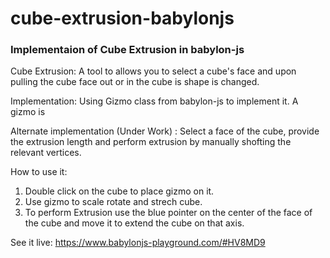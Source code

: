 # cube-extrusion-babylonjs
### Implementaion of Cube Extrusion in babylon-js
 Cube Extrusion: A tool to allows you to select a cube's face and upon pulling the cube face out or in the cube is shape is changed.
 
Implementation: Using Gizmo class from babylon-js to implement it. A gizmo is 
 
Alternate implementation (Under Work) : Select a face of the cube, provide the extrusion length and perform extrusion by manually shofting the relevant vertices.
 
How to use it: 
1. Double click on the cube to place gizmo on it.
2. Use gizmo to scale rotate and strech cube.
3. To perform Extrusion use the blue pointer on the center of the face of the cube and move it to extend the cube on that axis.

See it live: https://www.babylonjs-playground.com/#HV8MD9
